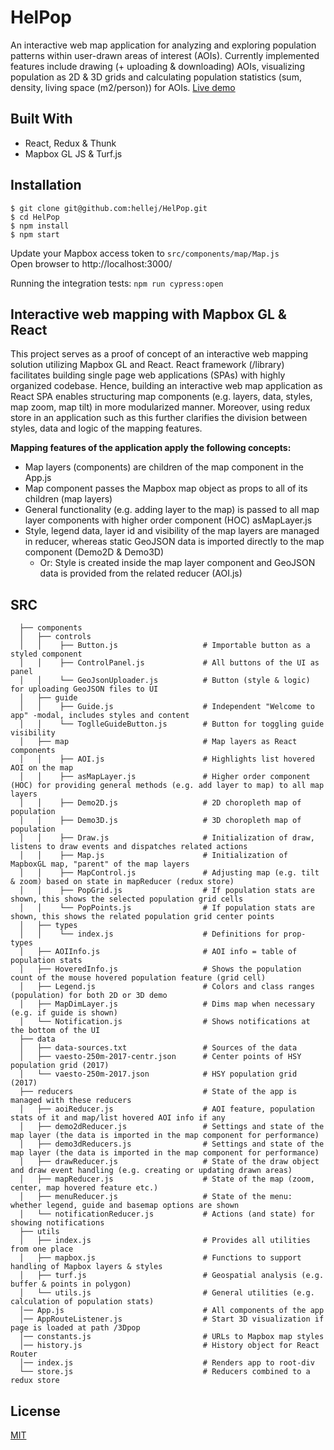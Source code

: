 # HelPop
An interactive web map application for analyzing and exploring population patterns within user-drawn areas of interest (AOIs). Currently implemented features include drawing (+ uploading & downloading) AOIs, visualizing population as 2D & 3D grids and calculating population statistics (sum, density, living space (m2/person)) for AOIs. [Live demo](https://hel-pop.firebaseapp.com/)

## Built With
* React, Redux & Thunk
* Mapbox GL JS & Turf.js

## Installation
```
$ git clone git@github.com:hellej/HelPop.git
$ cd HelPop
$ npm install
$ npm start
```
Update your Mapbox access token to `src/components/map/Map.js`<br>
Open browser to http://localhost:3000/

Running the integration tests: `npm run cypress:open`

## Interactive web mapping with Mapbox GL & React
This project serves as a proof of concept of an interactive web mapping solution utilizing Mapbox GL and React. React framework (/library) facilitates building single page web applications (SPAs) with highly organized codebase. Hence, building an interactive web map application as React SPA enables structuring map components (e.g. layers, data, styles, map zoom, map tilt) in more modularized manner. Moreover, using redux store in an application such as this further clarifies the division between styles, data and logic of the mapping features. 

**Mapping features of the application apply the following concepts:**
* Map layers (components) are children of the map component in the App.js
* Map component passes the Mapbox map object as props to all of its children (map layers)
* General functionality (e.g. adding layer to the map) is passed to all map layer components with higher order component (HOC) asMapLayer.js 
* Style, legend data, layer id and visibility of the map layers are managed in reducer, whereas static GeoJSON data is imported directly to the map component (Demo2D & Demo3D) 
  * Or: Style is created inside the map layer component and GeoJSON data is provided from the related reducer (AOI.js)

## SRC
``` 
  ├── components
  │   ├── controls   
  │   │    ├── Button.js                   # Importable button as a styled component
  │   │    ├── ControlPanel.js             # All buttons of the UI as panel
  │   │    └── GeoJsonUploader.js          # Button (style & logic) for uploading GeoJSON files to UI
  │   ├── guide 
  │   │    ├── Guide.js                    # Independent "Welcome to app" -modal, includes styles and content
  │   │    └── ToglleGuideButton.js        # Button for toggling guide visibility
  │   ├── map                              # Map layers as React components
  │   │    ├── AOI.js                      # Highlights list hovered AOI on the map
  │   │    ├── asMapLayer.js               # Higher order component (HOC) for providing general methods (e.g. add layer to map) to all map layers
  │   │    ├── Demo2D.js                   # 2D choropleth map of population
  │   │    ├── Demo3D.js                   # 3D choropleth map of population
  │   │    ├── Draw.js                     # Initialization of draw, listens to draw events and dispatches related actions
  │   │    ├── Map.js                      # Initialization of MapboxGL map, "parent" of the map layers
  │   │    ├── MapControl.js               # Adjusting map (e.g. tilt & zoom) based on state in mapReducer (redux store)
  │   │    ├── PopGrid.js                  # If population stats are shown, this shows the selected population grid cells
  │   │    └── PopPoints.js                # If population stats are shown, this shows the related population grid center points
  │   ├── types
  │   │    └── index.js                    # Definitions for prop-types
  │   ├── AOIInfo.js                       # AOI info = table of population stats
  │   ├── HoveredInfo.js                   # Shows the population count of the mouse hovered population feature (grid cell)
  │   ├── Legend.js                        # Colors and class ranges (population) for both 2D or 3D demo
  │   ├── MapDimLayer.js                   # Dims map when necessary (e.g. if guide is shown)
  │   └── Notification.js                  # Shows notifications at the bottom of the UI
  ├── data 
  │   ├── data-sources.txt                 # Sources of the data
  │   ├── vaesto-250m-2017-centr.json      # Center points of HSY population grid (2017)
  │   └── vaesto-250m-2017.json            # HSY population grid (2017)
  ├── reducers                             # State of the app is managed with these reducers
  │   ├── aoiReducer.js                    # AOI feature, population stats of it and map/list hovered AOI info if any
  │   ├── demo2dReducer.js                 # Settings and state of the map layer (the data is imported in the map component for performance)
  │   ├── demo3dReducers.js                # Settings and state of the map layer (the data is imported in the map component for performance)
  │   ├── drawReducer.js                   # State of the draw object and draw event handling (e.g. creating or updating drawn areas)
  │   ├── mapReducer.js                    # State of the map (zoom, center, map hovered feature etc.)
  │   ├── menuReducer.js                   # State of the menu: whether legend, guide and basemap options are shown
  │   └── notificationReducer.js           # Actions (and state) for showing notifications
  ├── utils                        
  │   ├── index.js                         # Provides all utilities from one place
  │   ├── mapbox.js                        # Functions to support handling of Mapbox layers & styles
  │   ├── turf.js                          # Geospatial analysis (e.g. buffer & points in polygon)
  │   └── utils.js                         # General utilities (e.g. calculation of population stats)
  │── App.js                               # All components of the app
  │── AppRouteListener.js                  # Start 3D visualization if page is loaded at path /3Dpop
  │── constants.js                         # URLs to Mapbox map styles
  │── history.js                           # History object for React Router
  │── index.js                             # Renders app to root-div
  └── store.js                             # Reducers combined to a redux store
```

## License
[MIT](LICENSE)